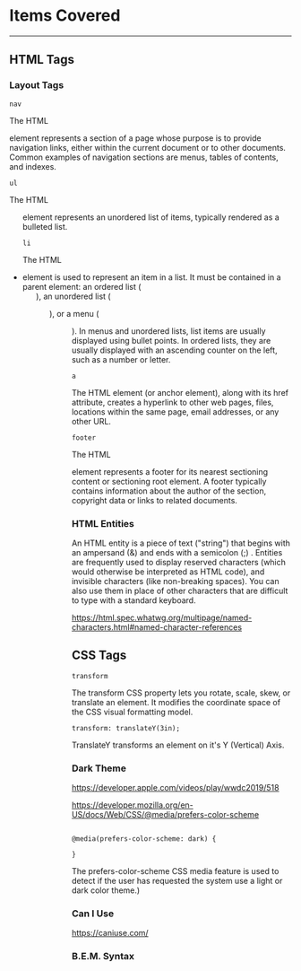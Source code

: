 # Items Covered

---

## HTML Tags

### Layout Tags

`nav`

The HTML <nav> element represents a section of a page whose purpose is to provide navigation links, either within the current document or to other documents. Common examples of navigation sections are menus, tables of contents, and indexes.

`ul`

The HTML <ul> element represents an unordered list of items, typically rendered as a bulleted list.

`li`

The HTML <li> element is used to represent an item in a list. It must be contained in a parent element: an ordered list (<ol>), an unordered list (<ul>), or a menu (<menu>). In menus and unordered lists, list items are usually displayed using bullet points. In ordered lists, they are usually displayed with an ascending counter on the left, such as a number or letter.

`a`

The HTML <a> element (or anchor element), along with its href attribute, creates a hyperlink to other web pages, files, locations within the same page, email addresses, or any other URL.

`footer`

The HTML <footer> element represents a footer for its nearest sectioning content or sectioning root element. A footer typically contains information about the author of the section, copyright data or links to related documents.

### HTML Entities

An HTML entity is a piece of text ("string") that begins with an ampersand (&) and ends with a semicolon (;) . Entities are frequently used to display reserved characters (which would otherwise be interpreted as HTML code), and invisible characters (like non-breaking spaces). You can also use them in place of other characters that are difficult to type with a standard keyboard.  

https://html.spec.whatwg.org/multipage/named-characters.html#named-character-references

## CSS Tags

`transform`

The transform CSS property lets you rotate, scale, skew, or translate an element. It modifies the coordinate space of the CSS visual formatting model.

```
transform: translateY(3in);
```

TranslateY transforms an element on it's Y (Vertical) Axis.

### Dark Theme

https://developer.apple.com/videos/play/wwdc2019/518

https://developer.mozilla.org/en-US/docs/Web/CSS/@media/prefers-color-scheme

```

@media(prefers-color-scheme: dark) {

}

```

The prefers-color-scheme CSS media feature is used to detect if the user has requested the system use a light or dark color theme.)


### Can I Use

https://caniuse.com/

### B.E.M. Syntax

